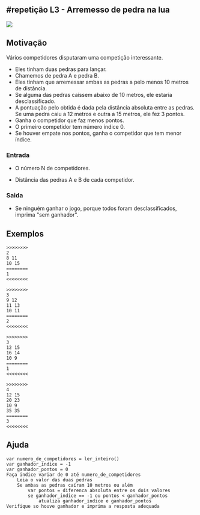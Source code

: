 ## #repetição L3 - Arremesso de pedra na lua


![](__capa.jpg)

## Motivação

Vários competidores disputaram uma competição interessante. 

- Eles tinham duas pedras para lançar. 
- Chamemos de pedra A e pedra B. 
- Eles tinham que arremessar ambas as pedras a pelo menos 10 metros de distância.
- Se alguma das pedras caíssem abaixo de 10 metros, ele estaria desclassificado.
- A pontuação pelo obtida é dada pela distância absoluta entre as pedras. Se uma pedra caiu a 12 metros e outra a 15 metros, ele fez 3 pontos.
- Ganha o competidor que faz menos pontos.
- O primeiro competidor tem número índice 0.
- Se houver empate nos pontos, ganha o competidor que tem menor índice.


### Entrada

* O número N de competidores.

* Distância das pedras A e B de cada competidor.

### Saida

- Se ninguém ganhar o jogo, porque todos foram desclassificados, imprima "sem ganhador".

## Exemplos

```
>>>>>>>>
2
8 11
10 15
========
1
<<<<<<<<

>>>>>>>>
3
9 12
11 13
10 11
========
2
<<<<<<<<

>>>>>>>>
3
12 15
16 14
10 9
========
1
<<<<<<<<

>>>>>>>>
4
12 15
20 23
10 9
35 35
========
3
<<<<<<<<

```

## Ajuda
```
var numero_de_competidores = ler_inteiro()
var ganhador_indice = -1
var ganhador_pontos = 0
Faça indice variar de 0 até numero_de_competidores
    Leia o valor das duas pedras
    Se ambas as pedras caíram 10 metros ou além
        var pontos = diferenca absoluta entre os dois valores
        se ganhador_indice == -1 ou pontos < ganhador_pontos
            atualiza ganhador_indice e ganhador_pontos
Verifique so houve ganhador e imprima a resposta adequada
```

